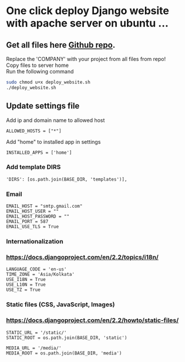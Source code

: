 # One click deploy Django website with apache server on ubuntu ...

## Get all files here [Github repo](https://github.com/pratikkute/deploy_new_websiite).


Replace the 'COMPANY' with your project from all files from repo!  
Copy files to server home  
Run the following command  

````sh
sudo chmod u+x deploy_website.sh
./deploy_website.sh
````

## Update settings file
Add ip and domain name to allowed host  
```
ALLOWED_HOSTS = ["*"]
```
Add "home" to installed app in settings  
````
INSTALLED_APPS = ['home']
````



### Add template DIRS
````
'DIRS': [os.path.join(BASE_DIR, 'templates')],
````
### Email 
````
EMAIL_HOST = "smtp.gmail.com"
EMAIL_HOST_USER = ""
EMAIL_HOST_PASSWORD = ""
EMAIL_PORT = 587
EMAIL_USE_TLS = True
````

### Internationalization
### https://docs.djangoproject.com/en/2.2/topics/i18n/
````
LANGUAGE_CODE = 'en-us'
TIME_ZONE = 'Asia/Kolkata'
USE_I18N = True
USE_L10N = True
USE_TZ = True
````

### Static files (CSS, JavaScript, Images)
### https://docs.djangoproject.com/en/2.2/howto/static-files/

````
STATIC_URL = '/static/'
STATIC_ROOT = os.path.join(BASE_DIR, 'static')

MEDIA_URL = '/media/'
MEDIA_ROOT = os.path.join(BASE_DIR, 'media')
````